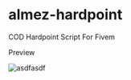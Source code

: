 # almez-hardpoint
COD Hardpoint Script For Fivem

Preview

![asdfasdf](https://github.com/serhatalmez/almez-hardpoint/assets/57301625/7e2c19d8-3e0b-449e-b66d-551e329b0918)
